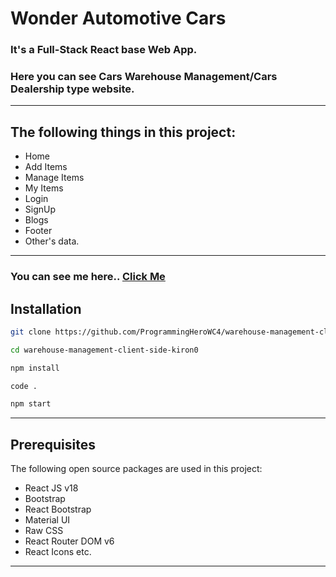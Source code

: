 # Wonder Automotive Cars

### It's a Full-Stack React base Web App.
### Here you can see Cars Warehouse Management/Cars Dealership type website.
----
## The following things in this project:

* Home
* Add Items
* Manage Items
* My Items
* Login
* SignUp
* Blogs
* Footer
* Other's data.
----
### You can see me here.. [Click Me](https://wonder-automotive-cars.web.app/)

## Installation

```bash
git clone https://github.com/ProgrammingHeroWC4/warehouse-management-client-side-kiron0.git
```

```bash
cd warehouse-management-client-side-kiron0
```

```bash
npm install
```

```bash
code .
```

```bash
npm start
```
----
## Prerequisites

The following open source packages are used in this project:
* React JS v18
* Bootstrap
* React Bootstrap
* Material UI
* Raw CSS
* React Router DOM v6
* React Icons etc.

----